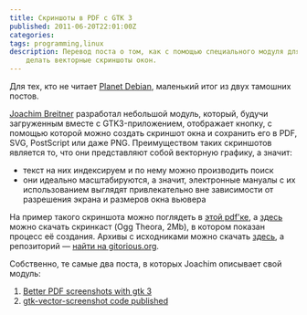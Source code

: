 ```yaml
---
title: Скриншоты в PDF с GTK 3
published: 2011-06-20T22:01:00Z
categories: 
tags: programming,linux
description: Перевод поста о том, как с помощью специального модуля для GTK3
    делать векторные скриншоты окон.
---
```


Для тех, кто не читает <a href='http://planet.debian.org/'>Planet Debian</a>, маленький итог из двух тамошних постов.

<a href='http://www.joachim-breitner.de/'>Joachim Breitner</a> разработал небольшой модуль, который, будучи загруженным вместе с GTK3-приложением, отображает кнопку, с помощью которой можно создать скриншот окна и сохранить его в PDF, SVG, PostScript или даже PNG. Преимуществом таких скриншотов является то, что они представляют собой векторную графику, а значит:

* текст на них индексируем и по нему можно производить поиск
* они идеально масштабируются, а значит, электронные мануалы с их использованием выглядят привлекательно вне зависимости от разрешения экрана и размеров окна вьювера

На пример такого скриншота можно поглядеть в <a href='http://www.joachim-breitner.de/various/pdf_screenshot_3.pdf'>этой pdf'ке</a>, а <a href='http://www.joachim-breitner.de/various/pdf_screenshot_3.ogv'>здесь</a> можно скачать скринкаст (Ogg Theora, 2Mb), в котором показан процесс её создания. Архивы с исходниками можно скачать <a href='http://www.joachim-breitner.de/archive/gtk-vector-screenshot/'>здесь</a>, а репозиторий — <a href='https://gitorious.org/gtk-vector-screenshot'>найти на gitorious.org</a>.

Собственно, те самые два поста, в которых Joachim описывает свой модуль:

1. <a href='http://www.joachim-breitner.de/blog/archives/494-Better-PDF-screenshots-with-gtk-3.html'>Better PDF screenshots with gtk 3</a>
2. <a href='https://www.joachim-breitner.de/blog/archives/502-gtk-vector-screenshot-code-published.html'>gtk-vector-screenshot code published</a>
